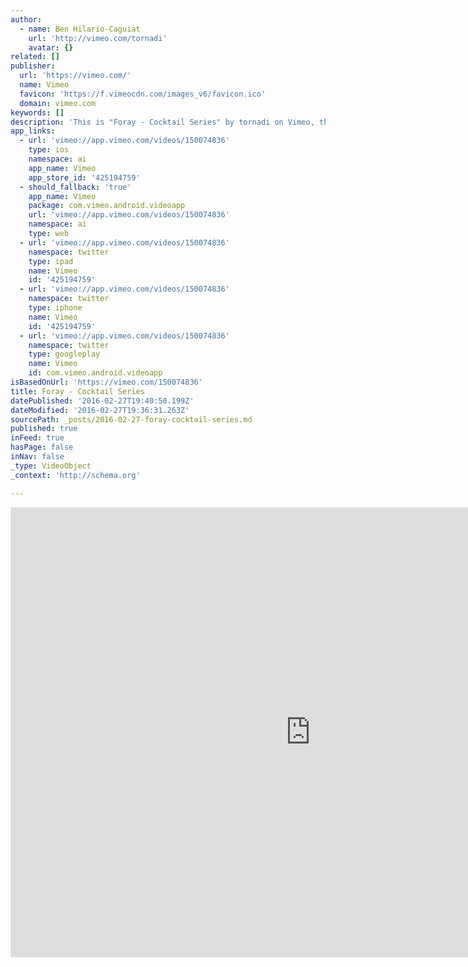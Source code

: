 ```yaml
---
author:
  - name: Ben Hilario-Caguiat
    url: 'http://vimeo.com/tornadi'
    avatar: {}
related: []
publisher:
  url: 'https://vimeo.com/'
  name: Vimeo
  favicon: 'https://f.vimeocdn.com/images_v6/favicon.ico'
  domain: vimeo.com
keywords: []
description: 'This is "Foray - Cocktail Series" by tornadi on Vimeo, the home for high quality videos and the people who love them.'
app_links:
  - url: 'vimeo://app.vimeo.com/videos/150074836'
    type: ios
    namespace: ai
    app_name: Vimeo
    app_store_id: '425194759'
  - should_fallback: 'true'
    app_name: Vimeo
    package: com.vimeo.android.videoapp
    url: 'vimeo://app.vimeo.com/videos/150074836'
    namespace: ai
    type: web
  - url: 'vimeo://app.vimeo.com/videos/150074836'
    namespace: twitter
    type: ipad
    name: Vimeo
    id: '425194759'
  - url: 'vimeo://app.vimeo.com/videos/150074836'
    namespace: twitter
    type: iphone
    name: Vimeo
    id: '425194759'
  - url: 'vimeo://app.vimeo.com/videos/150074836'
    namespace: twitter
    type: googleplay
    name: Vimeo
    id: com.vimeo.android.videoapp
isBasedOnUrl: 'https://vimeo.com/150074836'
title: Foray - Cocktail Series
datePublished: '2016-02-27T19:40:50.199Z'
dateModified: '2016-02-27T19:36:31.263Z'
sourcePath: _posts/2016-02-27-foray-cocktail-series.md
published: true
inFeed: true
hasPage: false
inNav: false
_type: VideoObject
_context: 'http://schema.org'

---
```

<iframe src="https://cdn.embedly.com/widgets/media.html?src=https%3A%2F%2Fplayer.vimeo.com%2Fvideo%2F150074836&amp;url=https%3A%2F%2Fvimeo.com%2F150074836&amp;image=http%3A%2F%2Fi.vimeocdn.com%2Fvideo%2F549456209_960.jpg&amp;key=b7d04c9b404c499eba89ee7072e1c4f7&amp;type=text%2Fhtml&amp;schema=vimeo" width="960" height="720" scrolling="no" frameborder="0" allowfullscreen="allowfullscreen" style=""></iframe>